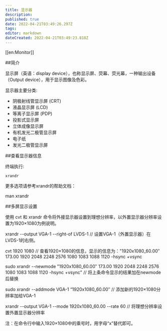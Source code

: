 ```yaml
---
title: 显示器
description: 
published: true
date: 2022-04-21T03:49:26.297Z
tags: 
editor: markdown
dateCreated: 2022-04-21T03:49:23.818Z
---
```


[[en:Monitor]]


##简介

显示屏（英语：display device），也称显示屏、荧幕、荧光幕，一种输出设备（Output device），用于显示图像及色彩。

显示器主要分类:

- 阴极射线管显示屏 (CRT)
- 液晶显示屏 (LCD)
- 等离子显示屏 (PDP)
- 投影式显示屏
- 立体成像显示屏
- 有机发光二极管显示屏
- 电子纸
- 发光二极管显示屏

##查看显示器信息

终端执行:

    xrandr

更多选项请参考xrandr的帮助文档：

   man xrandr

##多屏显示设置

使用 cvt 和 xrandr 命令将外接显示器设置到理想分辨率，以外置显示器分辨率设置为1920×1080为例说明。

  xrandr --output VGA-1 --right-of LVDS-1   // 设置VGA-1（外置显示器）在LVDS-1的右侧。

  cvt 1920 1080      // 查看1920×1080的信息，显示的信息为："1920x1080_60.00″ 173.00 1920 2048 2248 2576 1080 1083 1088 1120 -hsync +vsync

  sudo xrandr --newmode "1920x1080_60.00″ 173.00 1920 2048 2248 2576 1080 1083 1088 1120 -hsync +vsync"  // 将上条命令显示的结果加在newmode后替换
  
  sudo xrandr --addmode VGA-1 “1920x1080_60.00″  // 添加新的1920×1080分辨率加给VGA-1
  
  xrandr --output VGA-1 --mode 1920x1080_60.00 --rate 60  // 将理想分辨率设置外置显示器分辨率

注：在命令行中输入1920×1080中的乘号时，用字母“x”替代即可。